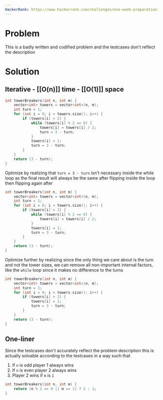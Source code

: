 ```yaml
---
HackerRank: https://www.hackerrank.com/challenges/one-week-preparation-kit-tower-breakers-1
---
```

# Problem

This is a badly written and codified problem and the testcases don't reflect the description
# Solution

## Iterative - [[O(n)]] time - [[O(1)]] space

```cpp
int towerBreakers(int n, int m) {
    vector<int> towers = vector<int>(n, m);
    int turn = 1;
    for (int i = 0; i < towers.size(); i++) {
        if (towers[i] > 2) {
            while (towers[i] % 2 == 0) {
                towers[i] = towers[i] / 2;
                turn = 3 - turn;
            }
            towers[i] = 1;
            turn = 3 - turn;
        }
    }
    return (3 - turn);
}
```

Optimize by realizing that `turn = 3 - turn` isn't necessary inside the while loop as the final result will always be the same after flipping inside the loop then flipping again after

```cpp
int towerBreakers(int n, int m) {
    vector<int> towers = vector<int>(n, m);
    int turn = 1;
    for (int i = 0; i < towers.size(); i++) {
        if (towers[i] > 2) {
            while (towers[i] % 2 == 0) {
                towers[i] = towers[i] / 2;
            }
            towers[i] = 1;
            turn = 3 - turn;
        }
    }
    return (3 - turn);
}
```

Optimize further by realizing since the only thing we care about is the turn and not the tower sizes, we can remove all non-important internal factors, like the `while` loop since it makes no difference to the turns

```cpp
int towerBreakers(int n, int m) {
    vector<int> towers = vector<int>(n, m);
    int turn = 1;
    for (int i = 0; i < towers.size(); i++) {
        if (towers[i] > 2) {
            towers[i] = 1;
            turn = 3 - turn;
        }
    }
    return (3 - turn);
}
```

## One-liner

Since the testcases don't accurately reflect the problem description this is actually solvable according to the testcases in a way such that
1. If `n` is odd player 1 always wins
2. If `n` is even player 2 always wins
3. Player 2 wins if `m` is `1`

```cpp
int towerBreakers(int n, int m) {
    return (n % 2 == 0 || m == 1) ? 2 : 1;
}
```